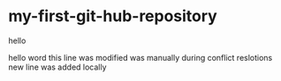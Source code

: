 # my-first-git-hub-repository


hello


hello word
this line was modified was manually during conflict reslotions 
new line was added locally
